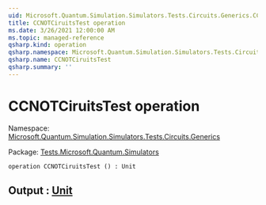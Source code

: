 ```yaml
---
uid: Microsoft.Quantum.Simulation.Simulators.Tests.Circuits.Generics.CCNOTCiruitsTest
title: CCNOTCiruitsTest operation
ms.date: 3/26/2021 12:00:00 AM
ms.topic: managed-reference
qsharp.kind: operation
qsharp.namespace: Microsoft.Quantum.Simulation.Simulators.Tests.Circuits.Generics
qsharp.name: CCNOTCiruitsTest
qsharp.summary: ''
---
```


# CCNOTCiruitsTest operation

Namespace: [Microsoft.Quantum.Simulation.Simulators.Tests.Circuits.Generics](xref:Microsoft.Quantum.Simulation.Simulators.Tests.Circuits.Generics)

Package: [Tests.Microsoft.Quantum.Simulators](https://nuget.org/packages/Tests.Microsoft.Quantum.Simulators)




```qsharp
operation CCNOTCiruitsTest () : Unit
```


## Output : [Unit](xref:microsoft.quantum.lang-ref.unit)

